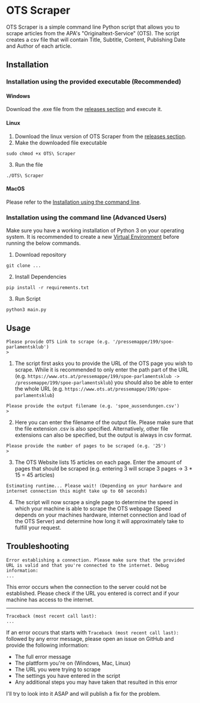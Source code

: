 # OTS Scraper

OTS Scraper is a simple command line Python script that allows you to scrape articles from the APA's "Originaltext-Service" (OTS). The script creates a csv file that will contain Title, Subtitle, Content, Publishing Date and Author of each article.

## Installation

### Installation using the provided executable (Recommended)

#### Windows

Download the .exe file from the [releases section]() and execute it.

#### Linux

1. Download the linux version of OTS Scraper from the [releases section]().
2. Make the downloaded file executable

```
sudo chmod +x OTS\ Scraper
```

3. Run the file

```
./OTS\ Scraper
```

#### MacOS

Please refer to the [Installation using the command line](<#installation-using-the-command-line-(advanced-users)>).

### Installation using the command line (Advanced Users)

Make sure you have a working installation of Python 3 on your operating system. It is recommended to create a new [Virtual Environment](https://docs.python.org/3/library/venv.html) before running the below commands.

1. Download repository

```
git clone ...
```

2. Install Dependencies

```
pip install -r requirements.txt
```

3. Run Script

```
python3 main.py
```

## Usage

```
Please provide OTS Link to scrape (e.g. '/pressemappe/199/spoe-parlamentsklub')
>
```

1. The script first asks you to provide the URL of the OTS page you wish to scrape. While it is recommended to only enter the path part of the URL (e.g. `https://www.ots.at/pressemappe/199/spoe-parlamentsklub -> /pressemappe/199/spoe-parlamentsklub`) you should also be able to enter the whole URL (e.g. `https://www.ots.at/pressemappe/199/spoe-parlamentsklub`)

```
Please provide the output filename (e.g. 'spoe_aussendungen.csv')
>
```

2. Here you can enter the filename of the output file. Please make sure that the file extension .csv is also specified. Alternatively, other file extensions can also be specified, but the output is always in csv format.

```
Please provide the number of pages to be scraped (e.g. '25')
>
```

3. The OTS Website lists 15 articles on each page. Enter the amount of pages that should be scraped (e.g. entering 3 will scrape 3 pages -> 3 \* 15 = 45 articles)

```
Estimating runtime... Please wait! (Depending on your hardware and internet connection this might take up to 60 seconds)
```

4. The script will now scrape a single page to determine the speed in which your machine is able to scrape the OTS webpage (Speed depends on your machines hardware, internet connection and load of the OTS Server) and determine how long it will approximately take to fulfill your request.

## Troubleshooting

```
Error establishing a connection. Please make sure that the provided URL is valid and that you're connected to the internet. Debug information:
...
```

This error occurs when the connection to the server could not be established. Please check if the URL you entered is correct and if your machine has access to the internet.

<hr>

```
Traceback (most recent call last):
...
```

If an error occurs that starts with `Traceback (most recent call last):` followed by any error message, please open an issue on GitHub and provide the following information:

- The full error message
- The plattform you're on (Windows, Mac, Linux)
- The URL you were trying to scrape
- The settings you have entered in the script
- Any additional steps you may have taken that resulted in this error

I'll try to look into it ASAP and will publish a fix for the problem.
